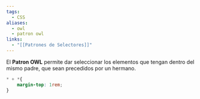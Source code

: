 ```yaml
---
tags:
  - CSS
aliases:
  - owl
  - patron owl
links:
  - "[[Patrones de Selectores]]"
---
```

El **Patron OWL** permite dar seleccionar los elementos que tengan dentro del mismo padre, que sean precedidos por un hermano.
```css
* + *{
	margin-top: 1rem;
}
```